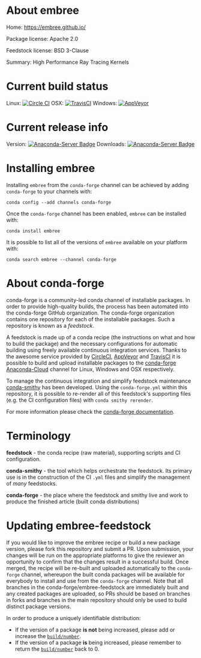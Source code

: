About embree
============

Home: https://embree.github.io/

Package license: Apache 2.0

Feedstock license: BSD 3-Clause

Summary: High Performance Ray Tracing Kernels



Current build status
====================

Linux: [![Circle CI](https://circleci.com/gh/conda-forge/embree-feedstock.svg?style=shield)](https://circleci.com/gh/conda-forge/embree-feedstock)
OSX: [![TravisCI](https://travis-ci.org/conda-forge/embree-feedstock.svg?branch=master)](https://travis-ci.org/conda-forge/embree-feedstock)
Windows: [![AppVeyor](https://ci.appveyor.com/api/projects/status/github/conda-forge/embree-feedstock?svg=True)](https://ci.appveyor.com/project/conda-forge/embree-feedstock/branch/master)

Current release info
====================
Version: [![Anaconda-Server Badge](https://anaconda.org/conda-forge/embree/badges/version.svg)](https://anaconda.org/conda-forge/embree)
Downloads: [![Anaconda-Server Badge](https://anaconda.org/conda-forge/embree/badges/downloads.svg)](https://anaconda.org/conda-forge/embree)

Installing embree
=================

Installing `embree` from the `conda-forge` channel can be achieved by adding `conda-forge` to your channels with:

```
conda config --add channels conda-forge
```

Once the `conda-forge` channel has been enabled, `embree` can be installed with:

```
conda install embree
```

It is possible to list all of the versions of `embree` available on your platform with:

```
conda search embree --channel conda-forge
```


About conda-forge
=================

conda-forge is a community-led conda channel of installable packages.
In order to provide high-quality builds, the process has been automated into the
conda-forge GitHub organization. The conda-forge organization contains one repository
for each of the installable packages. Such a repository is known as a *feedstock*.

A feedstock is made up of a conda recipe (the instructions on what and how to build
the package) and the necessary configurations for automatic building using freely
available continuous integration services. Thanks to the awesome service provided by
[CircleCI](https://circleci.com/), [AppVeyor](http://www.appveyor.com/)
and [TravisCI](https://travis-ci.org/) it is possible to build and upload installable
packages to the [conda-forge](https://anaconda.org/conda-forge)
[Anaconda-Cloud](http://docs.anaconda.org/) channel for Linux, Windows and OSX respectively.

To manage the continuous integration and simplify feedstock maintenance
[conda-smithy](http://github.com/conda-forge/conda-smithy) has been developed.
Using the ``conda-forge.yml`` within this repository, it is possible to re-render all of
this feedstock's supporting files (e.g. the CI configuration files) with ``conda smithy rerender``.

For more information please check the [conda-forge documentation](https://conda-forge.org/docs/).

Terminology
===========

**feedstock** - the conda recipe (raw material), supporting scripts and CI configuration.

**conda-smithy** - the tool which helps orchestrate the feedstock.
                   Its primary use is in the construction of the CI ``.yml`` files
                   and simplify the management of *many* feedstocks.

**conda-forge** - the place where the feedstock and smithy live and work to
                  produce the finished article (built conda distributions)


Updating embree-feedstock
=========================

If you would like to improve the embree recipe or build a new
package version, please fork this repository and submit a PR. Upon submission,
your changes will be run on the appropriate platforms to give the reviewer an
opportunity to confirm that the changes result in a successful build. Once
merged, the recipe will be re-built and uploaded automatically to the
`conda-forge` channel, whereupon the built conda packages will be available for
everybody to install and use from the `conda-forge` channel.
Note that all branches in the conda-forge/embree-feedstock are
immediately built and any created packages are uploaded, so PRs should be based
on branches in forks and branches in the main repository should only be used to
build distinct package versions.

In order to produce a uniquely identifiable distribution:
 * If the version of a package **is not** being increased, please add or increase
   the [``build/number``](http://conda.pydata.org/docs/building/meta-yaml.html#build-number-and-string).
 * If the version of a package **is** being increased, please remember to return
   the [``build/number``](http://conda.pydata.org/docs/building/meta-yaml.html#build-number-and-string)
   back to 0.